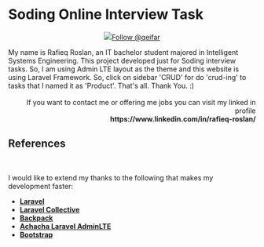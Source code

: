 <!-- Place this tag in your head or just before your close body tag. -->
<!--script async defer src="https://buttons.github.io/buttons.js"></script-->
<p align="center"><h1>Soding Online Interview Task</h1></p>

<p align="center">
<!-- Place this tag where you want the button to render. -->
<img src="https://assets-cdn.github.com/images/modules/open_graph/github-mark.png"><a class="github-button" href="https://github.com/qeifar" data-size="large" data-show-count="true" aria-label="Follow @ntkme on GitHub">Follow @qeifar</img></a>
</p>


<div class="box-body">
						My name is Rafieq Roslan, an IT bachelor student majored in Intelligent Systems Engineering. This project developed just for Soding interview tasks. So, I am using Admin LTE layout as the theme and this website is using Laravel Framework. So, click on sidebar 'CRUD' for do 'crud-ing' to tasks that I named it as 'Product'. That's all. Thank You. :)
						<br>
						<br>
						<div class='pull-right' align='right' > If you want to contact me or offering me jobs  you can visit my linked in profile
						<br>
						<b >https://www.linkedin.com/in/rafieq-roslan/</b></div>


## References
<br>

I would like to extend my thanks to the following that makes my development faster:

- **[Laravel](https://laravel.com/)**
- **[Laravel Collective](https://laravelcollective.com/docs/5.0/html#installation)**
- **[Backpack](https://laravel-backpack.readme.io/docs)**
- **[Achacha Laravel AdminLTE](https://github.com/acacha/adminlte-laravel)**
- **[Bootstrap](http://getbootstrap.com/)**
